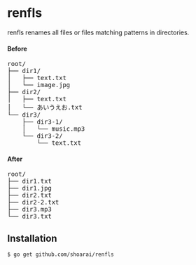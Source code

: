 # renfls
renfls renames all files or files matching patterns in directories.
#### Before
<pre>
root/
├── dir1/
│   ├── text.txt
│   └── image.jpg
├── dir2/
│   ├── text.txt
│   └── あいうえお.txt
└── dir3/
    ├── dir3-1/
    │   └── music.mp3
    └── dir3-2/
        └── text.txt
</pre>
#### After
<pre>
root/
├── dir1.txt
├── dir1.jpg
├── dir2.txt
├── dir2-2.txt
├── dir3.mp3
└── dir3.txt
</pre>

## Installation
```sh
$ go get github.com/shoarai/renfls
```

